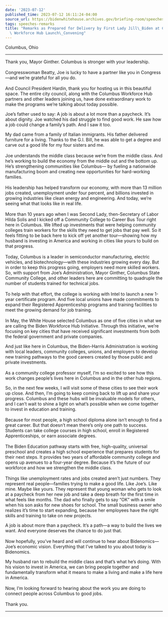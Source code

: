 ```yaml
---
date: '2023-07-12'
published_time: 2023-07-12 16:11:24-04:00
source_url: https://bidenwhitehouse.archives.gov/briefing-room/speeches-remarks/2023/07/12/remarks-as-prepared-for-delivery-by-first-lady-jill-biden-at-columbus-workforce-hub-launch-convening/
tags: speeches-remarks
title: "Remarks as Prepared for Delivery by First Lady Jill\_Biden at Columbus\u2019\
  \ Workforce Hub Launch\_Convening"
---
```

 
Columbus, Ohio

------------------------------------------------------------------------

Thank you, Mayor Ginther. Columbus is stronger with your leadership.  
   
Congresswoman Beatty, Joe is lucky to have a partner like you in
Congress—and we’re grateful for all you do.  
   
And Council President Hardin, thank you for hosting us in this beautiful
space. The entire city council, along with the Columbus Workforce Hub
partners and other leaders joining us, have done extraordinary work to
make the programs we’re talking about today possible.  
  
Joe’s father used to say: A job is about a lot more than a paycheck.
It’s about dignity. Joe watched his dad struggle to find good work. He
saw how a job could change a family’s path. And I saw it too.  
  
My dad came from a family of Italian immigrants. His father delivered
furniture for a living. Thanks to the G.I. Bill, he was able to get a
degree and carve out a good life for my four sisters and me.  
   
Joe understands the middle class because we’re from the middle
class. And he’s working to build the economy from the middle out and the
bottom up. He’s strengthening communities like Columbus— by fueling a
nationwide manufacturing boom and creating new opportunities for
hard-working families.   
   
His leadership has helped transform our economy, with more than 13
million jobs created, unemployment under four percent, and billions
invested in growing industries like clean energy and engineering. And
today, we’re seeing what that looks like in real life.   
   
More than 10 years ago when I was Second Lady, then-Secretary of Labor
Hilda Solis and I kicked off a Community College to Career Bus Tour
right here in Columbus. We lifted up investments that were helping
community colleges train workers for the skills they need to get jobs
that pay well. So it feels fitting to be back here to kick off yet
another tour—showing how my husband is investing in America and working
in cities like yours to build on that progress.   
   
Today, Columbus is a leader in semiconductor manufacturing, electric
vehicles, and biotechnology—with these industries growing every day. But
in order to keep this progress going, employers need more skilled
workers. So, with support from Joe’s Administration, Mayor Ginther,
Columbus State Community College, and other leaders here are committing
to quadruple the number of students trained for technical jobs.  
   
To help with that effort, the college is working with Intel to launch a
new 1-year certificate program. And five local unions have made
commitments to expand their Registered Apprenticeship programs and
training facilities to meet the growing demand for job training.  
   
In May, the White House selected Columbus as one of five cities in what
we are calling the Biden Workforce Hub Initiative. Through this
initiative, we’re focusing on key cities that have received significant
investments from both the federal government and private companies.  
  
And just like here in Columbus, the Biden-Harris Administration is
working with local leaders, community colleges, unions, and employers to
develop new training pathways to the good careers created by those
public and private investments.   
   
As a community college professor myself, I’m so excited to see how this
work changes people’s lives here in Columbus and in the other hub
regions.  
  
So, in the next few weeks, I will visit some of these cities to see
their work up close. And then, I’m going to keep coming back to lift up
and share your progress. Columbus and these hubs will be invaluable
models for others, and I can’t wait to shine a light on what’s possible
when we come together to invest in education and training.   
   
Because for most people, a high school diploma alone isn’t enough to
find a great career. But that doesn’t mean there’s only one path to
success. Students can take college courses in high school, enroll in
Registered Apprenticeships, or earn associate degrees.  
   
The Biden Education pathway starts with free, high-quality, universal
preschool and creates a high school experience that prepares students
for their next steps. It provides two years of affordable community
college and opens up avenues to a four-year degree. Because it’s the
future of our workforce and how we strengthen the middle class.  
   
Things like unemployment rates and jobs created aren’t just numbers.
They represent real people—families trying to make a good life. Like
Joe’s. Like mine. Maybe like yours. They represent that young woman who
gets to look at a paycheck from her new job and take a deep breath for
the first time in what feels like months. The dad who finally gets to
say “OK” with a smile when his son asks for new shoes for school. The
small business owner who realizes it’s time to start expanding, because
her employees have the right skills and training to take on new
projects.  
  
A job is about more than a paycheck. It’s a path—a way to build the
lives we want. And everyone deserves the chance to do just that.   
   
Now hopefully, you’ve heard and will continue to hear about
Bidenomics—Joe’s economic vision. Everything that I’ve talked to you
about today is Bidenomics.  
  
My husband ran to rebuild the middle class and that’s what he’s doing.
With his vision to invest in America, we can bring people together and
fundamentally transform what it means to make a living and make a life
here in America.  
   
Now, I’m looking forward to hearing about the work you are doing to
connect people across Columbus to good jobs.   
   
Thank you.

------------------------------------------------------------------------
